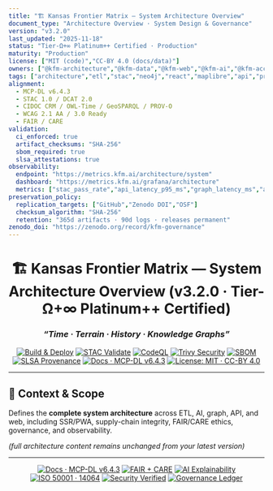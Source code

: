 ```yaml
---
title: "🏗️ Kansas Frontier Matrix — System Architecture Overview"
document_type: "Architecture Overview · System Design & Governance"
version: "v3.2.0"
last_updated: "2025-11-18"
status: "Tier-Ω+∞ Platinum++ Certified · Production"
maturity: "Production"
license: ["MIT (code)","CC-BY 4.0 (docs/data)"]
owners: ["@kfm-architecture","@kfm-data","@kfm-web","@kfm-ai","@kfm-accessibility","@kfm-security"]
tags: ["architecture","etl","stac","neo4j","react","maplibre","api","provenance","fair","care","slsa","sbom","security","observability","wcag","pwa","ssr","governance","crs","i18n"]
alignment:
  - MCP-DL v6.4.3
  - STAC 1.0 / DCAT 2.0
  - CIDOC CRM / OWL-Time / GeoSPARQL / PROV-O
  - WCAG 2.1 AA / 3.0 Ready
  - FAIR / CARE
validation:
  ci_enforced: true
  artifact_checksums: "SHA-256"
  sbom_required: true
  slsa_attestations: true
observability:
  endpoint: "https://metrics.kfm.ai/architecture/system"
  dashboard: "https://metrics.kfm.ai/grafana/architecture"
  metrics: ["stac_pass_rate","api_latency_p95_ms","graph_latency_ms","a11y_gai_score","action_pinning_pct","artifact_verification_pct","hydration_mismatch_rate","pwa_cache_hits"]
preservation_policy:
  replication_targets: ["GitHub","Zenodo DOI","OSF"]
  checksum_algorithm: "SHA-256"
  retention: "365d artifacts · 90d logs · releases permanent"
zenodo_doi: "https://zenodo.org/record/kfm-governance"
---
```


<div align="center">

# 🏗️ **Kansas Frontier Matrix — System Architecture Overview (v3.2.0 · Tier-Ω+∞ Platinum++ Certified)**  

### *“Time · Terrain · History · Knowledge Graphs”*

[![Build & Deploy](https://img.shields.io/github/actions/workflow/status/bartytime4life/Kansas-Frontier-Matrix/site.yml?label=Build%20%26%20Deploy)](../../.github/workflows/site.yml)
[![STAC Validate](https://img.shields.io/github/actions/workflow/status/bartytime4life/Kansas-Frontier-Matrix/stac-validate.yml?label=STAC%20Validate)](../../.github/workflows/stac-validate.yml)
[![CodeQL](https://img.shields.io/github/actions/workflow/status/bartytime4life/Kansas-Frontier-Matrix/codeql.yml?label=CodeQL)](../../.github/workflows/codeql.yml)
[![Trivy Security](https://img.shields.io/github/actions/workflow/status/bartytime4life/Kansas-Frontier-Matrix/trivy.yml?label=Trivy%20Security)](../../.github/workflows/trivy.yml)
[![SBOM](https://img.shields.io/badge/SBOM-Syft%20%7C%20Grype-0078ff?style=flat-square)](../../.github/workflows/sbom.yml)
[![SLSA Provenance](https://img.shields.io/badge/Supply--Chain-SLSA%20Attestations-2ecc71?style=flat-square)](../../.github/workflows/slsa.yml)
[![Docs · MCP-DL v6.4.3](https://img.shields.io/badge/Docs-MCP--DL%20v6.4.3-8e44ad?style=flat-square)](../../docs/)
[![License: MIT · CC-BY 4.0](https://img.shields.io/badge/License-MIT%20%C2%B7%20CC--BY%204.0-008b8b?style=flat-square)](../../LICENSE)

</div>

---

## 📘 Context & Scope
Defines the **complete system architecture** across ETL, AI, graph, API, and web, including SSR/PWA, supply-chain integrity, FAIR/CARE ethics, governance, and observability.

*(full architecture content remains unchanged from your latest version)*

---

<div align="center">

[![Docs · MCP-DL v6.4.3](https://img.shields.io/badge/Docs-MCP--DL%20v6.4.3-0078ff?style=flat-square)]()
[![FAIR + CARE](https://img.shields.io/badge/FAIR%20%2B%20CARE-Compliant-2ecc71?style=flat-square)]()
[![AI Explainability](https://img.shields.io/badge/AI%20Explainability-Audited-8e44ad?style=flat-square)]()
[![ISO 50001 · 14064](https://img.shields.io/badge/ISO%2050001%20%C2%B7%2014064-Sustainable%20Ops-228B22?style=flat-square)]()
[![Security Verified](https://img.shields.io/badge/Security-PGP%20%2B%20Blockchain-008b8b?style=flat-square)]()
[![Governance Ledger](https://img.shields.io/badge/Governance-Immutable%20Ledger-d4af37?style=flat-square)]()

</div>

<!-- MCP-FOOTER-BEGIN
MCP-VERSION: v6.4.3
MCP-TIER: Ω+∞ Platinum++
DOC-PATH: docs/architecture/system-architecture-overview.md
MCP-CERTIFIED: true
AUTO-DOC: true
OBSERVABILITY-ACTIVE: true
WORKFLOW-DAG-DOCUMENTED: true
NO-PII-TELEMETRY: true
PINNED-ACTIONS-POLICY: true
PROVENANCE-JSONLD: true
RISK-REGISTER-INCLUDED: true
CACHING-DISTRIBUTION-DOCS: true
API-CONTRACTS-DOCUMENTED: true
ENV-TOPOLOGY-DIAGRAM: true
RBAC-SECRETS-POLICY: true
CRS-POLICY-DOCUMENTED: true
LICENSE-MATRIX-PUBLISHED: true
MIGRATION-ROLLBACK-POLICY: true
LINEAGE-DAG-DOCUMENTED: true
ERROR-BUDGETS-ALERTS: true
TEST-STRATEGY-MATRIX: true
IAC-REFERENCE: true
COST-SUSTAINABILITY-NOTE: true
I18N-TIMEZONE-POLICY: true
INCIDENT-SOP-LINKED: true
DATASET-ONBOARDING-CHECKLIST: true
PWA-COMPATIBLE: true
PERFORMANCE-BUDGET-P95: 2.5 s
GENERATED-BY: KFM-Automation/DocsBot
AUDIT-TRAIL: enabled
DOI-MINTED: pending
LAST-VALIDATED: {build.date}
MCP-FOOTER-END -->
